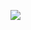 [![](https://visitcount.itsvg.in/api?id=dalmiac&label=Profile%20Views&pretty=false)](https://visitcount.itsvg.in)

